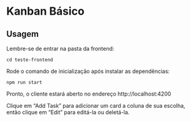 
# Kanban Básico 



## Usagem

Lembre-se de entrar na pasta da frontend:
```
cd teste-frontend
```

Rode o comando de inicialização após instalar as dependências: 
```
npm run start
```
Pronto, o cliente estará aberto no endereço http://localhost:4200

Clique em “Add Task” para adicionar um card a coluna de sua escolha, então clique em “Edit” para editá-la ou deletá-la. 
